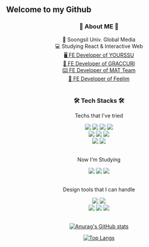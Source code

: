 ## Welcome to my Github



<h3 align=center> 🤍 About ME 🤍 </h3>
<p align=center> 🏫 Soongsil Univ. Global Media <br>
💻 Studying React & Interactive Web <br> 
<a href="https://github.com/yourssu"> 🖥 FE Developer of YOURSSU </a> <br>
<a href="https://github.com/gracurri"> 🍞 FE Developer of GRACCURI </a> <br>
<a href="https://github.com/TEAM-MAT"> ⌨️ FE Developer of MAT Team </a> <br>
<a href="https://github.com/Feelim"> 📸 FE Developer of Feelim </a> <br>

<br>

<h3 align=center> 🛠 Tech Stacks 🛠 </h3>
<p align=center>Techs that I've tried</p>

<div align=center>
<img src="https://img.shields.io/badge/HTML5-E34F26?style=flat-square&logo=HTML5&logoColor=white"/></a>
<img src="https://img.shields.io/badge/CSS3-1572B6?style=flat-square&logo=CSS3&logoColor=white"/></a>
<img src="https://img.shields.io/badge/Sass-CC6699?style=flat-square&logo=Sass&logoColor=white"/></a>
<img src="https://img.shields.io/badge/JavaScript-F7DF1E?style=flat-square&logo=JavaScript&logoColor=white"/></a>
</div>

<div align=center>
<img src="https://img.shields.io/badge/React-61DAFB?style=flat-square&logo=React&logoColor=white"/></a>
<img src="https://img.shields.io/badge/TypeScript-3178C6?style=flat-square&logo=TypeScript&logoColor=white"/></a>
<img src="https://shields.io/badge/Django-092E20?logo=Django&logoColor=FFF&style=flat-square"/></a>
</div>

<div align=center>
<img src="https://img.shields.io/badge/Python-3766AB?style=flat-square&logo=Python&logoColor=white"/></a>
<img src="https://img.shields.io/badge/C++-00599C?style=flat-square&logo=C&logoColor=white"/></a>
</div>

<br>

<p align=center>Now I'm Studying</p>
<div align=center>
<img src="https://img.shields.io/badge/WebGL-990000?style=flat-square&logo=WebGL&logoColor=white"/></a>
<img src="https://img.shields.io/badge/Three.js-000000?style=flat-square&logo=Three.js&logoColor=white"/></a>
<img src="https://img.shields.io/badge/React Native-61DAFB?style=flat-square&logo=React&logoColor=white"/></a>
</div>
<br>

<p align=center>Design tools that I can handle</p>
<div align=center>
<img src="https://img.shields.io/badge/Adobe%20Photoshop-31A8FF?style=flat-square&logo=Adobe%20Photoshop&logoColor=white"/></a>
<img src="https://img.shields.io/badge/Adobe%20Illustrator-FF9A00?style=flat-square&logo=Adobe%20Illustrator&logoColor=white"/></a>
<br>
<img src="https://img.shields.io/badge/Adobe%20After%20Effects-9999FF?style=flat-square&logo=Adobe%20After%20Effects&logoColor=white"/></a>
<img src="https://img.shields.io/badge/Adobe%20Premiere%20Pro-9999FF?style=flat-square&logo=Adobe%20Premiere%20Pro&logoColor=white"/></a>
<img src="https://img.shields.io/badge/Figma-F24E1E?style=flat-square&logo=Figma&logoColor=white"/></a>
</div>
<br>


<div align=center>
    
[![Anurag's GitHub stats](https://github-readme-stats.vercel.app/api?username=intersoom&theme=vue&show_icons=true)](https://github.com/intersoom)
    
[![Top Langs](https://github-readme-stats.vercel.app/api/top-langs/?username=intersoom&theme=vue&show_icons=true&layout=compact)](https://github.com/intersoom)

</div>







    











<!--
**intersoom/intersoom** is a ✨ _special_ ✨ repository because its `README.md` (this file) appears on your GitHub profile.

Here are some ideas to get you started:

- 🔭 I’m currently working on ...
- 🌱 I’m currently learning ...
- 👯 I’m looking to collaborate on ...
- 🤔 I’m looking for help with ...
- 💬 Ask me about ...
- 📫 How to reach me: ...
- 😄 Pronouns: ...
- ⚡ Fun fact: ...
-->
